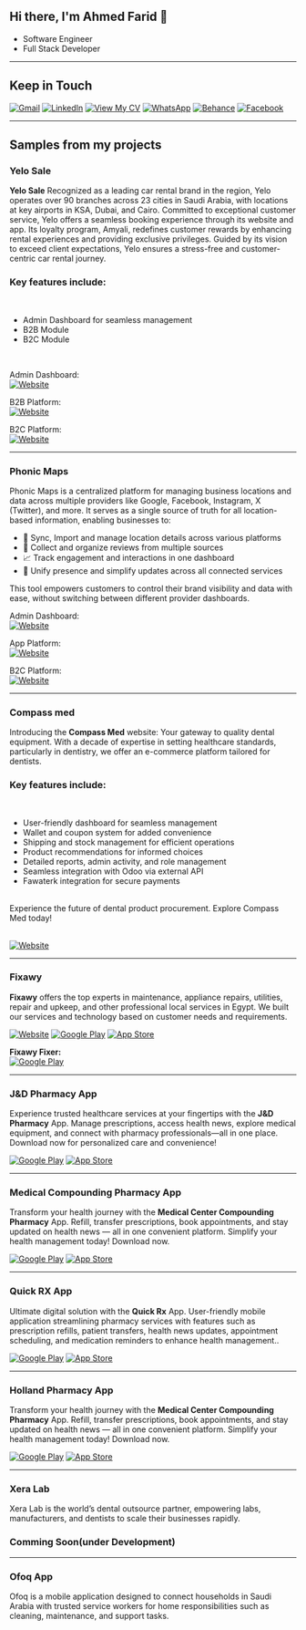 <h2> Hi there, I'm Ahmed Farid 👋 </h2>

- Software Engineer
- Full Stack Developer

<hr>

<h2> Keep in Touch </h2>

<p> <a href="mailto:ahmedfareed2025@gmail.com" target="_blank"><img alt="Gmail" src="https://img.shields.io/badge/Gmail-D14836?style=for-the-badge&logo=gmail&logoColor=white" /></a> <a href="https://www.linkedin.com/in/ahmed-farid-b46a5221b/" target="_blank"><img alt="LinkedIn" src="https://img.shields.io/badge/linkedin-0077b5.svg?style=for-the-badge&logo=linkedin&logoColor=white" /></a> <a href="https://www.linkedin.com/in/ahmed-farid-b46a5221b/overlay/1750957868377/single-media-viewer/?profileId=ACoAADeBkOYB6O_rbWtqld6CsWkhtTkpduSbKXo" target="_blank"><img alt="View My CV" src="https://img.shields.io/badge/View%20My%20CV-Click%20Here-blue?style=for-the-badge" /></a> <a href="http://wa.me/201013996079" target="_blank"><img alt="WhatsApp" src="https://img.shields.io/badge/WhatsApp-25D366?style=for-the-badge&logo=whatsapp&logoColor=white" /></a> <a href="https://www.behance.net/ahmedfarid20" target="_blank"><img alt="Behance" src="https://img.shields.io/badge/Behance-0054F7?style=for-the-badge&logo=behance&logoColor=white" /></a> <a href="https://www.facebook.com/ahmed.fareed.79677/" target="_blank"><img alt="Facebook" src="https://img.shields.io/badge/Facebook-4267B2.svg?style=for-the-badge&logo=facebook&logoColor=white" /></a> <p>
<!-- <a href="https://youtube.com/@ahmedfarid4034?si=Nh_OUyiEMpfrGMaf" target="_blank"><img alt="Youtube" src="https://img.shields.io/badge/youtube-FF0000.svg?style=for-the-badge&logo=youtube&logoColor=white" /></a> -->

<hr>

<h2> Samples from my projects </h2>

### Yelo Sale

<b>Yelo Sale</b> Recognized as a leading car rental brand in the region, Yelo operates over 90 branches across 23 cities in Saudi Arabia, with locations at key airports in KSA, Dubai, and Cairo. Committed to exceptional customer service, Yelo offers a seamless booking experience through its website and app. Its loyalty program, Amyali, redefines customer rewards by enhancing rental experiences and providing exclusive privileges. Guided by its vision to exceed client expectations, Yelo ensures a stress-free and customer-centric car rental journey. <br/>

<h3>Key features include:</h3> <br/>

<ul>
  <li>Admin Dashboard for seamless management</li>
  <li>B2B Module</li>
  <li>B2C Module</li>
</ul>
<br/>

<p>
  Admin Dashboard: </br>
  <a href="https://alpha.yelo-dev.com/en/admin" target="_blank">
    <img alt="Website" src="https://img.shields.io/badge/website-000000?style=for-the-badge&logo=About.me&logoColor=white" style="vertical-align: middle;" />
  </a>
</p>

<p>
  B2B Platform: </br>
  <a href="https://alpha.yelo-dev.com/en/company" target="_blank">
    <img alt="Website" src="https://img.shields.io/badge/website-000000?style=for-the-badge&logo=About.me&logoColor=white" style="vertical-align: middle;" />
  </a>
</p>

<p>
  B2C Platform: </br>
  <a href="https://alpha.yelo-dev.com/en" target="_blank">
    <img alt="Website" src="https://img.shields.io/badge/website-000000?style=for-the-badge&logo=About.me&logoColor=white" style="vertical-align: middle;" />
  </a>
</p>

<hr>

### Phonic Maps

Phonic Maps is a centralized platform for managing business locations and data across multiple providers like Google, Facebook, Instagram, X (Twitter), and more.
It serves as a single source of truth for all location-based information, enabling businesses to:

<ul>
   <li>📍 Sync, Import and manage location details across various platforms </li>
   <li>💬 Collect and organize reviews from multiple sources </li>  
   <li>📈 Track engagement and interactions in one dashboard </li>
   <li>🔗 Unify presence and simplify updates across all connected services </li>
</ul>
This tool empowers customers to control their brand visibility and data with ease, without switching between different provider dashboards.

<p>
  Admin Dashboard: </br>
  <a href="http://alpha.phonicmaps.com/admin" target="_blank">
    <img alt="Website" src="https://img.shields.io/badge/website-000000?style=for-the-badge&logo=About.me&logoColor=white" style="vertical-align: middle;" />
  </a>
</p>

<p>
  App Platform: </br>
  <a href="http://alpha.phonicmaps.com/app" target="_blank">
    <img alt="Website" src="https://img.shields.io/badge/website-000000?style=for-the-badge&logo=About.me&logoColor=white" style="vertical-align: middle;" />
  </a>
</p>

<p>
  B2C Platform: </br>
  <a href="http://alpha.phonicmaps.com" target="_blank">
    <img alt="Website" src="https://img.shields.io/badge/website-000000?style=for-the-badge&logo=About.me&logoColor=white" style="vertical-align: middle;" />
  </a>
</p>

<hr>

### Compass med

Introducing the <b>Compass Med</b> website: Your gateway to quality dental equipment. With a decade of expertise in setting healthcare standards, particularly in dentistry, we offer an e-commerce platform tailored for dentists.<br/>

<h3>Key features include:</h3> <br/>

<ul>
  <li>User-friendly dashboard for seamless management</li>
  <li>Wallet and coupon system for added convenience</li>
  <li>Shipping and stock management for efficient operations</li>
  <li>Product recommendations for informed choices</li>
  <li>Detailed reports, admin activity, and role management</li>
  <li>Seamless integration with Odoo via external API</li>
  <li>Fawaterk integration for secure payments</li>
</ul>
<br/>
Experience the future of dental product procurement. Explore Compass Med today!<br/><br/>

<p><a href="http://www.compass-egy.com" target="_blank"><img alt="Website" src="https://img.shields.io/badge/website-000000?style=for-the-badge&logo=About.me&logoColor=white" /></a><p>

<hr>

### Fixawy

<b>Fixawy</b> offers the top experts in maintenance, appliance repairs, utilities, repair and upkeep, and other professional local services in Egypt. We built our services and technology based on customer needs and requirements.
<br/>

<p><a href="https://fixawy.com/en" target="_blank"><img alt="Website" src="https://img.shields.io/badge/website-000000?style=for-the-badge&logo=About.me&logoColor=white" /></a> <a href="https://play.google.com/store/apps/details?id=com.fixawy.servicebooking&hl=en" target="_blank"><img alt="Google Play" src="https://img.shields.io/badge/Get%20it%20on%20google%20play-blue.svg?style=for-the-badge&logo=google-play" /></a> <a href="https://apps.apple.com/eg/app/fixawy/id1071671875" target="_blank"><img alt="App Store" src="https://img.shields.io/badge/Get%20it%20on%20app%20store-black.svg?style=for-the-badge&logo=app-store&logoColor=white" /></a><p>

<p><b>Fixawy Fixer: </b> </br>
<a href="https://play.google.com/store/apps/details?id=com.fixawy.fixerapp&hl=en" target="_blank"><img alt="Google Play" src="https://img.shields.io/badge/Get%20it%20on%20google%20play-blue.svg?style=for-the-badge&logo=google-play" /></a><p>

<hr>

### J&D Pharmacy App

Experience trusted healthcare services at your fingertips with the <b>J&D Pharmacy</b> App. Manage prescriptions, access health news, explore medical equipment, and connect with pharmacy professionals—all in one place. Download now for personalized care and convenience!<br/>

<p><a href="https://play.google.com/store/apps/details?id=com.revealsite.pharmacyjd" target="_blank"><img alt="Google Play" src="https://img.shields.io/badge/Get%20it%20on%20google%20play-blue.svg?style=for-the-badge&logo=google-play" /></a> <a href="https://apps.apple.com/eg/app/j-d-pharmacy/id6476877757" target="_blank"><img alt="App Store" src="https://img.shields.io/badge/Get%20it%20on%20app%20store-black.svg?style=for-the-badge&logo=app-store&logoColor=white" /></a><p>

<hr>

### Medical Compounding Pharmacy App

Transform your health journey with the <b>Medical Center Compounding Pharmacy</b> App. Refill, transfer prescriptions, book appointments, and stay updated on health news — all in one convenient platform. Simplify your health management today! Download now.<br/>

<p><a href="https://play.google.com/store/apps/details?id=com.revealsite.medicalcenter" target="_blank"><img alt="Google Play" src="https://img.shields.io/badge/Get%20it%20on%20google%20play-blue.svg?style=for-the-badge&logo=google-play" /></a> <a href="https://apps.apple.com/eg/app/medical-compounding-pharmacy/id6477877781" target="_blank"><img alt="App Store" src="https://img.shields.io/badge/Get%20it%20on%20app%20store-black.svg?style=for-the-badge&logo=app-store&logoColor=white" /></a><p>

<hr>

### Quick RX App

Ultimate digital solution with the <b>Quick Rx</b> App. User-friendly mobile application streamlining pharmacy services with features such as prescription refills, patient transfers, health news updates, appointment scheduling, and medication reminders to enhance health management..<br/>

<p><a href="https://play.google.com/store/apps/details?id=com.revealsite.quickrxapp&hl=en" target="_blank"><img alt="Google Play" src="https://img.shields.io/badge/Get%20it%20on%20google%20play-blue.svg?style=for-the-badge&logo=google-play" /></a> <a href="https://apps.apple.com/ke/app/quick-rx/id6517353130" target="_blank"><img alt="App Store" src="https://img.shields.io/badge/Get%20it%20on%20app%20store-black.svg?style=for-the-badge&logo=app-store&logoColor=white" /></a><p>

<hr>

### Holland Pharmacy App

Transform your health journey with the <b>Medical Center Compounding Pharmacy</b> App. Refill, transfer prescriptions, book appointments, and stay updated on health news — all in one convenient platform. Simplify your health management today! Download now.<br/>

<p><a href="https://play.google.com/store/apps/details?id=com.reveal.holland" target="_blank"><img alt="Google Play" src="https://img.shields.io/badge/Get%20it%20on%20google%20play-blue.svg?style=for-the-badge&logo=google-play" /></a> <a href="https://apps.apple.com/us/app/holland-pharmacy/id6739270980" target="_blank"><img alt="App Store" src="https://img.shields.io/badge/Get%20it%20on%20app%20store-black.svg?style=for-the-badge&logo=app-store&logoColor=white" /></a><p>

<hr>

### Xera Lab

Xera Lab is the world’s dental outsource partner, empowering labs, manufacturers, and dentists to scale their businesses rapidly.<br/>

<h3>Comming Soon(under Development)</h3>

<hr>

### Ofoq App

Ofoq is a mobile application designed to connect households in Saudi Arabia with trusted service workers for home responsibilities such as cleaning, maintenance, and support tasks.
